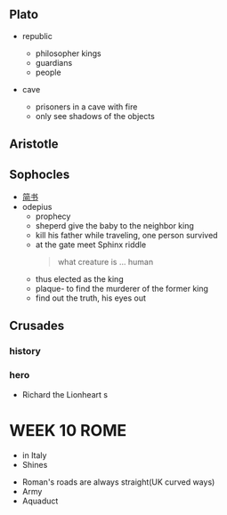 ## Plato
* republic 
  - philosopher kings
  - guardians
  - people
  
* cave
  - prisoners in a cave with fire 
  - only see shadows of the objects 

## Aristotle

## Sophocles
* [简书](http://www.jianshu.com)
* odepius
  - prophecy
  - sheperd give the baby to the neighbor king
  - kill his father while traveling, one person survived 
  - at the gate meet Sphinx riddle
    > what creature is  ...
    > human
  - thus elected as the king
  - plaque- to find the murderer of the former king
  - find out the truth, his eyes out

## Crusades
### history
### hero
* Richard the Lionheart
  s

# WEEK 10  ROME
* in Italy
* Shines
- Roman's roads are always straight(UK curved ways)
- Army
- Aquaduct





